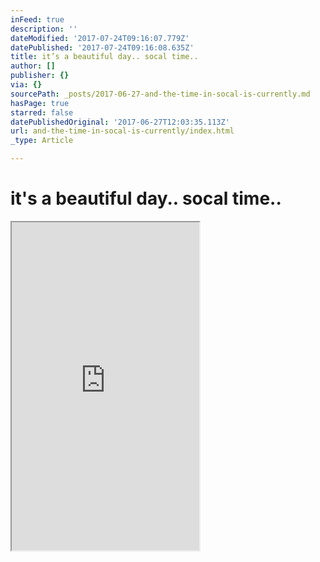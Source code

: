```yaml
---
inFeed: true
description: ''
dateModified: '2017-07-24T09:16:07.779Z'
datePublished: '2017-07-24T09:16:08.635Z'
title: it’s a beautiful day.. socal time..
author: []
publisher: {}
via: {}
sourcePath: _posts/2017-06-27-and-the-time-in-socal-is-currently.md
hasPage: true
starred: false
datePublishedOriginal: '2017-06-27T12:03:35.113Z'
url: and-the-time-in-socal-is-currently/index.html
_type: Article

---
```

# it's a beautiful day.. socal time..

<iframe src="https://the-grid.github.io/ed-userhtml/?g=eJydVsFy2zYQPUtfgWEmjT1jUCRTJS1luZMeckpPPfXUAcEVhTEIsAAk2erk37sASMtkZLnJeMYEdvEW-95iAd1a9yjhbp5upOgo18oxocCQf-eE0ANU98LRDoztgDuxh5LkWZatvLPVxxc8-rz9jHE-q7SpwZQk6x6I1VLU5A3nHD1f0TlJqtzqPaYWrBjshhCMOlmTjtcgj9ls4OEMU3ajTVsSox1z8NdV_ktWQ3O98qs8oUtLCAncLke56EVOk3RvMFODE_xWjN_7dA-idtuSvM9QEsRsQTRbh_NlmA8hem4jasIJrVDK9INdzb9lTUOpS9IZsGD2QN_XvgIn3hP8SI-z4FCAQZIJWr-68RnUa5BODwADkvmT1Csy0XDg7ucbxoHuhRWVkMI9lmQr6hrUwPDiksDucpCL3ucZswrP986Bp6k7pIwDCRsXRkFJQmI3UMNqsbOhKeKxC_86VtdCNdEcTeOz4i3j40LmJ3m8Lj7ZxuidqkuyM_Jq61xny8XicDikVSVYlXLdLqzmgsl2wZkUG8matFPNNcnwT2lqoAPmMPcjFaqGh5IUsQZT7S92wv9ottda7ZJzzDSs7JgB5UKqMVcqdaN9wi-XKM-XoQdjmX6NDdlrnhfj_hzm3ydxTY-iUf-YfX5W5EFX6oST4JPdYCVR4bhnpSW2xYxrqfEKfZPzoiiWq0uM4iVyOnczEyP5oYMHR7HkDeI4agVm1e-3Ya2QeKwp6zoJ1D5aB-0N-V0Kdf8H43-G-Wft5Y0AK47YvAW0z45G96LWlXZOYxnzj9-b3aklSNG3wChhZlBlb8VMgQ6lGvJipScQnjpCpiJ6W9izBq4Ni0krraCH-nZ3UP8gOr5SY-yHPP-5-Pg6loUn9Ic2TrnUPDI-d5X6CyiUon9sQiGeLpev89tF_2vhtjJkgZ9a7AmXzNp1Mn7XEoIjveNb65hx68RthU3Dyi_CutTpppFw9S7I8O56ldxh_Gk0fOKCfeLxd1lvRw_2tRpcirWQ3GGSaOuBC0R-G8Ofx1OIiSP2mo_zhMVF3V3kfLvoXgT6C2WEexr2g-HzDBgKEumLjUECxBq-Tp7fGkcQDmWyfCug2qkmVeAWAUfxLmrA0Yik--I3yVSzYw2sQf3kRAtHrPz6UwtGcPa2-PxF278_qQYk2CQ-Hutkmb1N-mdjneTLLCEhWnyK1gnOLbAWERapxZ1OlP4DvUA_Rg" height="525" style=""></iframe>